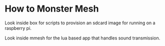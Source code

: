 How to Monster Mesh
===================

Look inside box for scripts to provision an sdcard image for running on a raspberry pi.

Look inside mmesh for the lua based app that handles sound transmission.

